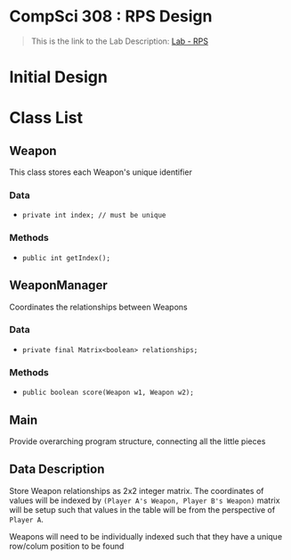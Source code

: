 CompSci 308 : RPS Design
===================

> This is the link to the Lab Description:
[Lab - RPS](http://www.cs.duke.edu/courses/compsci308/spring16/classwork/02_design_rps/index.php)

Initial Design
=======

# Class List

## Weapon
  This class stores each Weapon's unique identifier
### Data
  * `private int index; // must be unique`
### Methods
  * `public int getIndex();`
## WeaponManager
  Coordinates the relationships between Weapons
### Data
  * `private final Matrix<boolean> relationships;`
### Methods
  * `public boolean score(Weapon w1, Weapon w2);`
## Main
  Provide overarching program structure, connecting all the little pieces



## Data Description

Store Weapon relationships as 2x2 integer matrix. The coordinates of values will be indexed by `(Player A's Weapon, Player B's Weapon)` matrix will be setup such that values in the table will be from the perspective of `Player A`.

Weapons will need to be individually indexed such that they have a unique row/colum position to be found
